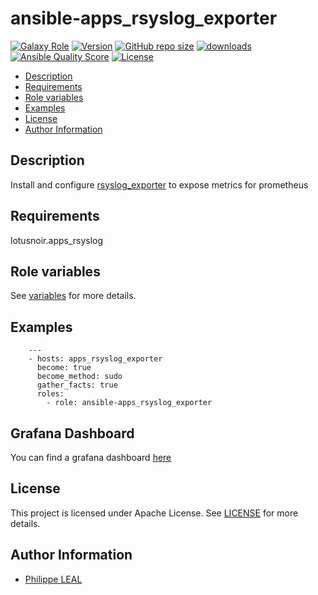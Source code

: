 # ansible-apps_rsyslog_exporter

[![Galaxy Role](https://img.shields.io/badge/galaxy-apps_rsyslog_exporter-purple?style=flat)](https://galaxy.ansible.com/lotusnoir/apps_rsyslog_exporter)
[![Version](https://img.shields.io/github/release/lotusnoir/ansible-apps_rsyslog_exporter.svg)](https://github.com/lotusnoir/ansible-apps_rsyslog_exporter/releases/latest)
[![GitHub repo size](https://img.shields.io/github/repo-size/lotusnoir/ansible-apps_rsyslog_exporter?color=orange&style=flat)](https://galaxy.ansible.com/lotusnoir/apps_rsyslog_exporter)
[![downloads](https://img.shields.io/ansible/role/d/56845)](https://galaxy.ansible.com/lotusnoir/apps_rsyslog_exporter)
[![Ansible Quality Score](https://img.shields.io/ansible/quality/56845)](https://galaxy.ansible.com/lotusnoir/apps_rsyslog_exporter)
[![License](https://img.shields.io/badge/license-Apache--2.0-brightgreen?style=flat)](https://opensource.org/licenses/Apache-2.0)

<!-- START doctoc generated TOC please keep comment here to allow auto update -->
<!-- DON'T EDIT THIS SECTION, INSTEAD RE-RUN doctoc TO UPDATE -->

- [Description](#description)
- [Requirements](#requirements)
- [Role variables](#role-variables)
- [Examples](#examples)
- [License](#license)
- [Author Information](#author-information)

<!-- END doctoc generated TOC please keep comment here to allow auto update -->

## Description

Install and configure [rsyslog_exporter](https://github.com/momorientes/rsyslog_exporter) to expose metrics for prometheus
## Requirements

lotusnoir.apps_rsyslog

## Role variables

See [variables](/defaults/main.yml) for more details.

## Examples

        ---
        - hosts: apps_rsyslog_exporter
          become: true
          become_method: sudo
          gather_facts: true
          roles:
            - role: ansible-apps_rsyslog_exporter

## Grafana Dashboard

You can find a grafana dashboard [here](https://grafana.com/grafana/dashboards/13556)

## License

This project is licensed under Apache License. See [LICENSE](/LICENSE) for more details.

## Author Information

- [Philippe LEAL](https://github.com/lotusnoir)
